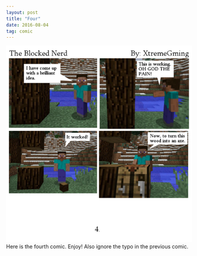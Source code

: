 ```yaml
---
layout: post
title: "Four"
date: 2016-08-04
tag: comic
---
```

<img src="/comics/comic4.png" alt="Comic 4" class="inline" />
<br>
Here is the fourth comic. Enjoy! Also ignore the typo in the previous comic.
